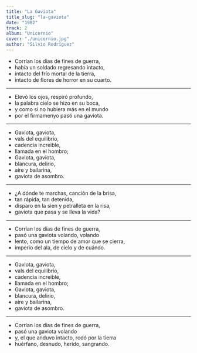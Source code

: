 ```yaml
---
title: "La Gaviota"
title_slug: "la-gaviota"
date: "1982"
track: 2
album: "Unicornio"
cover: "./unicornio.jpg"
author: "Silvio Rodríguez"
---
```



- Corrían los días de fines de guerra,
- había un soldado regresando intacto,
- intacto del frío mortal de la tierra,
- intacto de flores de horror en su cuarto.

---

- Elevó los ojos, respiró profundo,
- la palabra cielo se hizo en su boca,
- y como si no hubiera más en el mundo
- por el firmamenyo pasó una gaviota.

---

- Gaviota, gaviota,
- vals del equilibrio,
- cadencia increible,
- llamada en el hombro;
- Gaviota, gaviota,
- blancura, delirio,
- aire y bailarina,
- gaviota de asombro.

---

- ¿A dónde te marchas, canción de la brisa,
- tan rápida, tan detenida,
- disparo en la sien y petralleta en la risa,
- gaviota que pasa y se lleva la vida?

---

- Corrían los días de fines de guerra,
- pasó una gaviota volando, volando
- lento, como un tiempo de amor que se cierra,
- imperio del ala, de cielo y de cuándo.

---

- Gaviota, gaviota,
- vals del equilibrio,
- cadencia increible,
- llamada en el hombro;
- Gaviota, gaviota,
- blancura, delirio,
- aire y bailarina,
- gaviota de asombro.

---

- Corrían los días de fines de guerra,
- pasó una gaviota volando
- y, el que anduvo intacto, rodó por la tierra
- huérfano, desnudo, herido, sangrando.
